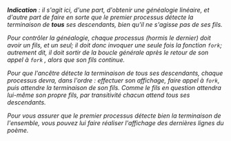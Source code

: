 _**Indication** : il s'agit ici, d'une part, d'obtenir une généalogie
linéaire, et d'autre part de faire en sorte que le premier processus
détecte la terminaison de **tous** ses descendants, bien qu'il ne
s'agisse pas de ses fils._

_Pour contrôler la généalogie, chaque processus (hormis le dernier) doit
avoir un fils, et un seul; il doit donc invoquer une seule fois la
fonction `fork`; autrement dit, il doit sortir de la boucle générale
après le retour de son appel à `fork` , alors que son fils continue._

_Pour que l'ancêtre détecte la terminaison de tous ses descendants,
chaque processus devra, dans l'ordre : effectuer son affichage, faire
appel à `fork`, puis attendre la terminaison de son fils. Comme le fils
en question attendra lui-même son propre fils, par transitivité chacun
attend tous ses descendants._

_Pour vous assurer que le premier processus détecte bien la terminaison
de l'ensemble, vous pouvez lui faire réaliser l'affichage des dernières
lignes du poème._

